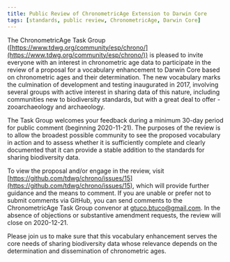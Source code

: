 ```yaml
---
title: Public Review of ChronometricAge Extension to Darwin Core
tags: [standards, public review, ChronometricAge, Darwin Core]
---
```


The ChronometricAge Task Group ([https://www.tdwg.org/community/esp/chrono/](https://www.tdwg.org/community/esp/chrono/)) is pleased to invite everyone with an 
interest in chronometric age data to participate in the review of a proposal for a vocabulary enhancement to Darwin Core based on chronometric ages and their determination. 
The new vocabulary marks the culmination of development and testing inaugurated in 2017, involving several groups with active interest in sharing data of this nature, 
including communities new to biodiversity standards, but with a great deal to offer - zooarchaeology and archaeology. 

The Task Group welcomes your feedback during a minimum 30-day period for public comment (beginning 2020-11-21). 
The purposes of the review is to allow the broadest possible community to see the proposed vocabulary in action and to assess whether it is sufficiently complete 
and clearly documented that it can provide a stable addition to the standards for sharing biodiversity data. 


To view the proposal and/or engage in the review, visit [https://github.com/tdwg/chrono/issues/15](https://github.com/tdwg/chrono/issues/15), 
which will provide further guidance and the means to comment. If you are unable or prefer not to submit comments via GitHub, you can send comments to the ChronometricAge 
Task Group convenor at [gtuco.btuco@gmail.com](gtuco.btuco@gmail.com). In the absence of objections or substantive amendment requests, the review will close on 2020-12-21. 

Please join us to make sure that this vocabulary enhancement serves the core needs of sharing biodiversity data whose relevance depends on the determination and dissemination 
of chronometric ages.


